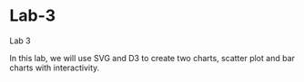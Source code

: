 # Lab-3

Lab 3

In this lab, we will use SVG and D3 to create two charts, scatter plot and bar charts with interactivity.
